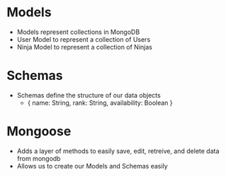 # Models

- Models represent collections in MongoDB
- User Model to represent a collection of Users
- Ninja Model to represent a collection of Ninjas

# Schemas

- Schemas define the structure of our data objects
  - { name: String, rank: String, availability: Boolean }

# Mongoose

- Adds a layer of methods to easily save, edit, retreive, and delete data from mongodb
- Allows us to create our Models and Schemas easily
